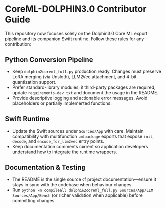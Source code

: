 # CoreML-DOLPHIN3.0 Contributor Guide

This repository now focuses solely on the Dolphin3.0 Core ML export pipeline and
its companion Swift runtime. Follow these rules for any contribution:

## Python Conversion Pipeline
- Keep `dolphin2coreml_full.py` production ready. Changes must preserve LoRA
  merging (via Unsloth), LLM2Vec attachment, and 4-bit quantization support.
- Prefer standard-library modules; if third-party packages are required, update
  `requirements-dev.txt` and document the usage in the README.
- Provide descriptive logging and actionable error messages. Avoid placeholders
  or partially implemented functions.

## Swift Runtime
- Update the Swift sources under `Sources/App` with care. Maintain compatibility
  with multifunction `.mlpackage` exports that expose `init`, `decode`, and
  `encode_for_llm2vec` entry points.
- Keep documentation comments current so application developers understand how to
  integrate the runtime wrappers.

## Documentation & Testing
- The README is the single source of project documentation—ensure it stays in
  sync with the codebase when behaviour changes.
- Run `python -m compileall dolphin2coreml_full.py Sources/App/LLM Sources/App/Bench`
  (or richer validation when applicable) before committing changes.
